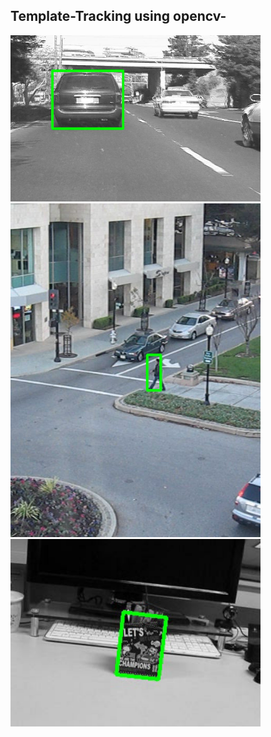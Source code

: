## Template-Tracking using opencv-
<img src="Screenshot from car.avi.png" width=400 >

<img src="Screenshot from human.avi.png" width=400>
          
<img src="Screenshot from vase.avi.png" width=400>
